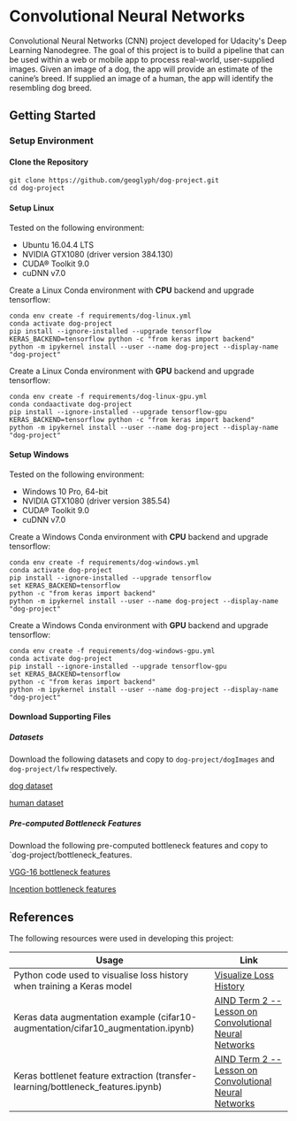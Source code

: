 # Convolutional Neural Networks

Convolutional Neural Networks (CNN) project developed for Udacity's Deep Learning Nanodegree. The goal of this project is to build a pipeline that can be used within a web or mobile app to process real-world, user-supplied images. Given an image of a dog, the app will provide an estimate of the canine’s breed. If supplied an image of a human, the app will identify the resembling dog breed.

## Getting Started

### Setup Environment

#### Clone the Repository

``` batch
git clone https://github.com/geoglyph/dog-project.git
cd dog-project
```

#### Setup Linux

Tested on the following environment:

- Ubuntu 16.04.4 LTS
- NVIDIA GTX1080 (driver version 384.130)
- CUDA® Toolkit 9.0
- cuDNN v7.0

Create a Linux Conda environment with **CPU** backend and upgrade tensorflow:

``` batch
conda env create -f requirements/dog-linux.yml
conda activate dog-project
pip install --ignore-installed --upgrade tensorflow
KERAS_BACKEND=tensorflow python -c "from keras import backend"
python -m ipykernel install --user --name dog-project --display-name "dog-project"
 ```

Create a Linux Conda environment with **GPU** backend and upgrade tensorflow:

``` batch
conda env create -f requirements/dog-linux-gpu.yml
conda condaactivate dog-project
pip install --ignore-installed --upgrade tensorflow-gpu
KERAS_BACKEND=tensorflow python -c "from keras import backend"
python -m ipykernel install --user --name dog-project --display-name "dog-project"
```

#### Setup Windows

Tested on the following environment:

- Windows 10 Pro, 64-bit
- NVIDIA GTX1080 (driver version 385.54)
- CUDA® Toolkit 9.0
- cuDNN v7.0

Create a Windows Conda environment with **CPU** backend and upgrade tensorflow:

``` batch
conda env create -f requirements/dog-windows.yml
conda activate dog-project
pip install --ignore-installed --upgrade tensorflow
set KERAS_BACKEND=tensorflow
python -c "from keras import backend"
python -m ipykernel install --user --name dog-project --display-name "dog-project"
 ```

Create a Windows Conda environment with **GPU** backend and upgrade tensorflow:

``` batch
conda env create -f requirements/dog-windows-gpu.yml
conda activate dog-project
pip install --ignore-installed --upgrade tensorflow-gpu
set KERAS_BACKEND=tensorflow
python -c "from keras import backend"
python -m ipykernel install --user --name dog-project --display-name "dog-project"
```

#### Download Supporting Files
##### Datasets

Download the following datasets and copy to `dog-project/dogImages` and `dog-project/lfw` respectively.

[dog dataset](https://s3-us-west-1.amazonaws.com/udacity-aind/dog-project/dogImages.zip)

[human dataset](https://s3-us-west-1.amazonaws.com/udacity-aind/dog-project/lfw.zip)

##### Pre-computed Bottleneck Features

Download the following pre-computed bottleneck features and copy to `dog-project/bottleneck_features.

[VGG-16 bottleneck features](https://s3-us-west-1.amazonaws.com/udacity-aind/dog-project/DogVGG16Data.npz)

[Inception bottleneck features](https://s3-us-west-1.amazonaws.com/udacity-aind/dog-project/DogInceptionV3Data.npz)

## References
The following resources were used in developing this project:

Usage | Link
--- | ---
Python code used to visualise loss history when training a Keras model | [Visualize Loss History](https://chrisalbon.com/deep_learning/keras/visualize_loss_history/)
Keras data augmentation example (cifar10-augmentation/cifar10_augmentation.ipynb) | [AIND Term 2 -- Lesson on Convolutional Neural Networks](https://github.com/udacity/aind2-cnn)
Keras bottlenet feature extraction (transfer-learning/bottleneck_features.ipynb) | [AIND Term 2 -- Lesson on Convolutional Neural Networks](https://github.com/udacity/aind2-cnn)
